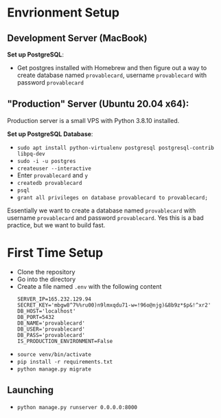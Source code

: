 # Envrionment Setup
## Development Server (MacBook)
**Set up PostgreSQL**:
* Get postgres installed with Homebrew and then figure out a way to create database named `provablecard`, username `provablecard` with password `provablecard`


## "Production" Server (Ubuntu 20.04 x64):
Production server is a small VPS with Python 3.8.10 installed.

**Set up PostgreSQL Database**:
* `sudo apt install python-virtualenv postgresql postgresql-contrib libpq-dev`
* `sudo -i -u postgres`
* `createuser --interactive`
* Enter `provablecard` and `y`
* `createdb provablecard`
* `psql`
* `grant all privileges on database provablecard to provablecard;`

Essentially we want to create a database named `provablecard` with username `provablecard` and password `provablecard`. Yes this is a bad practice, but we want to build fast.


# First Time Setup
* Clone the repository
* Go into the directory
* Create a file named `.env` with the following content
    ```
    SERVER_IP=165.232.129.94
    SECRET_KEY='mbgw8^7%%ru00)n9lmxqdu71-w=!96o@njg)&8b9z*$p&!^xr2'
    DB_HOST='localhost'
    DB_PORT=5432
    DB_NAME='provablecard'
    DB_USER='provablecard'
    DB_PASS='provablecard'
    IS_PRODUCTION_ENVIRONMENT=False
    ```
* `source venv/bin/activate`
* `pip install -r requirements.txt`
* `python manage.py migrate`

## Launching 
* `python manage.py runserver 0.0.0.0:8000`